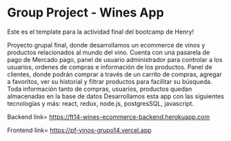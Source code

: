 # Group Project - Wines App

Este es el template para la actividad final del bootcamp de Henry!

Proyecto grupal final, donde desarrollamos un ecommerce de vinos y productos relacionados al mundo del vino. Cuenta con una pasarela de pago de Mercado pago, panel de usuario administrador para controlar a los usuarios, ordenes de compras e información de los productos. Panel de clientes, donde podrán comprar a través de un carrito de compras, agregar a favoritos, ver su historial y filtrar productos para facilitar su búsqueda.
Toda información tanto de compras, usuarios, productos quedan almacenadas en la base de datos
Desarrollamos esta app con las siguientes tecnologías y más: react, redux, node.js, postgresSQL, javascript.

Backend link= https://ft14-wines-ecommerce-backend.herokuapp.com

Frontend link= https://pf-vinos-grupo14.vercel.app
